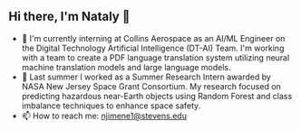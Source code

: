 ## Hi there, I'm Nataly 👋

- 🚀 I'm currently interning at Collins Aerospace as an AI/ML Engineer on the Digital Technology Artificial Intelligence (DT-AI) Team. I'm working with a team to create a PDF language translation system utilizing neural machine translation models and large language models.
- 🔭 Last summer I worked as a Summer Research Intern awarded by NASA New Jersey Space Grant Consortium. My research focused on predicting hazardous near-Earth objects using Random Forest and class imbalance techniques to enhance space safety.
- 📫 How to reach me: njimene1@stevens.edu

<!--**natalyjc/natalyjc** is a ✨ _special_ ✨ repository because its `README.md` (this file) appears on your GitHub profile.

Here are some ideas to get you started:

- 🔭 I’m currently working on ...
- 🌱 I’m currently learning ...
- 👯 I’m looking to collaborate on ...
- 🤔 I’m looking for help with ...
- 💬 Ask me about ...
- 📫 How to reach me: ...
- 😄 Pronouns: ...
- ⚡ Fun fact: ...
--!>

